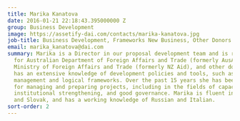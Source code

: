 ```yaml
---
title: Marika Kanatova
date: 2016-01-21 22:18:43.395000000 Z
group: Business Development
image: https://assetify-dai.com/contacts/marika-kanatova.jpg
job-title: Business Development, Frameworks New Business, Other Donors
email: marika_kanatova@dai.com
summary: Marika is a Director in our proposal development team and is responsible
  for Australian Department of Foreign Affairs and Trade (formerly AusAID), New Zealand
  Ministry of Foreign Affairs and Trade (formerly NZ Aid), and other donor bids. Marika
  has an extensive knowledge of development policies and tools, such as project cycle
  management and logical frameworks. Over the past 15 years she has been responsible
  for managing and preparing projects, including in the fields of capacity building,
  institutional strengthening, and good governance. Marika is fluent in English, French,
  and Slovak, and has a working knowledge of Russian and Italian.
sort-order: 2
---
```


